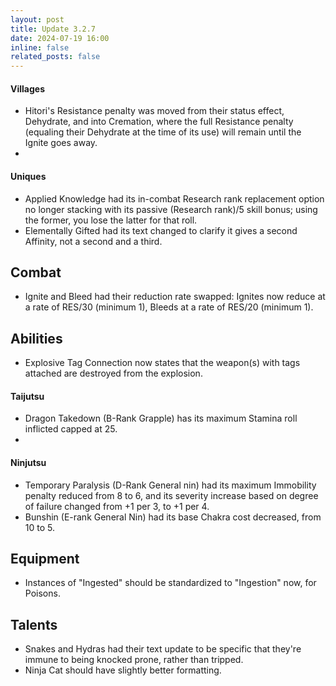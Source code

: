 ```yaml
---
layout: post
title: Update 3.2.7
date: 2024-07-19 16:00
inline: false
related_posts: false
---
```


#### Villages
 - Hitori's Resistance penalty was moved from their status effect, Dehydrate, and into Cremation, where the full Resistance penalty (equaling their Dehydrate at the time of its use) will remain until the Ignite goes away.
 - 

#### Uniques 
 - Applied Knowledge had its in-combat Research rank replacement option no longer stacking with its passive (Research rank)/5 skill bonus; using the former, you lose the latter for that roll.
 - Elementally Gifted had its text changed to clarify it gives a second Affinity, not a second and a third.


## Combat
 - Ignite and Bleed had their reduction rate swapped: Ignites now reduce at a rate of RES/30 (minimum 1), Bleeds at a rate of RES/20 (minimum 1).

## Abilities
 - Explosive Tag Connection now states that the weapon(s) with tags attached are destroyed from the explosion.

#### Taijutsu
 - Dragon Takedown (B-Rank Grapple) has its maximum Stamina roll inflicted capped at 25.
 - 

#### Ninjutsu 
 - Temporary Paralysis (D-Rank General nin) had its maximum Immobility penalty reduced from 8 to 6, and its severity increase based on degree of failure changed from +1 per 3, to +1 per 4.
 - Bunshin (E-rank General Nin) had its base Chakra cost decreased, from 10 to 5.

## Equipment
 - Instances of "Ingested" should be standardized to "Ingestion" now, for Poisons.


## Talents
 - Snakes and Hydras had their text update to be specific that they're immune to being knocked prone, rather than tripped. 
 - Ninja Cat should have slightly better formatting.
